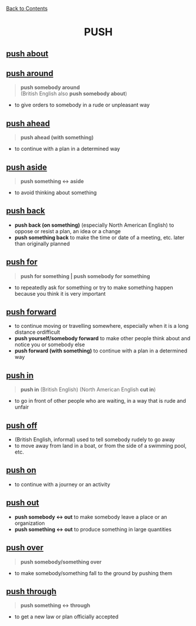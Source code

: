 ﻿[Back to Contents](../README.md)


<h1 style="text-align: center;">PUSH</h1>


## [push about](https://www.oxfordlearnersdictionaries.com/definition/english/push-about)
## [push around](https://www.oxfordlearnersdictionaries.com/definition/english/push-around)
> **push somebody around**  
> (British English also **push somebody about**)
- to give orders to somebody in a rude or unpleasant way


## [push ahead](https://www.oxfordlearnersdictionaries.com/definition/english/push-ahead)
> **push ahead (with something)**
- to continue with a plan in a determined way


## [push aside](https://www.oxfordlearnersdictionaries.com/definition/english/push-aside)
> **push something <-> aside**
- to avoid thinking about something


## [push back](https://www.oxfordlearnersdictionaries.com/definition/english/push-back)
- **push back (on something)** (especially North American English) to oppose or resist a plan, an idea or a change
- **push something back** to make the time or date of a meeting, etc. later than originally planned


## [push for](https://www.oxfordlearnersdictionaries.com/definition/english/push-for)
> **push for something | push somebody for something**
- to repeatedly ask for something or try to make something happen because you think it is very important


## [push forward](https://www.oxfordlearnersdictionaries.com/definition/english/push-forward)
- to continue moving or travelling somewhere, especially when it is a long distance ordifficult
- **push yourself/somebody forward** to make other people think about and notice you or somebody else
- **push forward (with something)** to continue with a plan in a determined way


## [push in](https://www.oxfordlearnersdictionaries.com/definition/english/push-in)
> **push in** (British English)
> (North American English **cut in**)
- to go in front of other people who are waiting, in a way that is rude and unfair


## [push off](https://www.oxfordlearnersdictionaries.com/definition/english/push-off)
- (British English, informal) used to tell somebody rudely to go away
- to move away from land in a boat, or from the side of a swimming pool, etc.


## [push on](https://www.oxfordlearnersdictionaries.com/definition/english/push-on)
- to continue with a journey or an activity


## [push out](https://www.oxfordlearnersdictionaries.com/definition/english/push-out)
- **push somebody <-> out** to make somebody leave a place or an organization
- **push something <-> out** to produce something in large quantities


## [push over](https://www.oxfordlearnersdictionaries.com/definition/english/push-over)
> **push somebody/something over**
- to make somebody/something fall to the ground by pushing them


## [push through](https://www.oxfordlearnersdictionaries.com/definition/english/push-through)
> **push something <-> through**
- to get a new law or plan officially accepted
